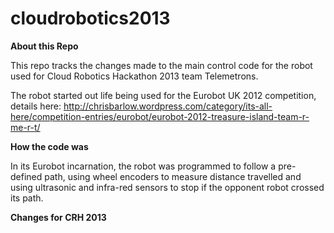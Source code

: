 cloudrobotics2013
=================

**About this Repo**

This repo tracks the changes made to the main control code for the robot used for Cloud Robotics Hackathon 2013 team Telemetrons.

The robot started out life being used for the Eurobot UK 2012 competition, details here: http://chrisbarlow.wordpress.com/category/its-all-here/competition-entries/eurobot/eurobot-2012-treasure-island-team-r-me-r-t/

**How the code was**

In its Eurobot incarnation, the robot was programmed to follow a pre-defined path, using wheel encoders to measure distance travelled and using ultrasonic and infra-red sensors to stop if the opponent robot crossed its path.

**Changes for CRH 2013**

